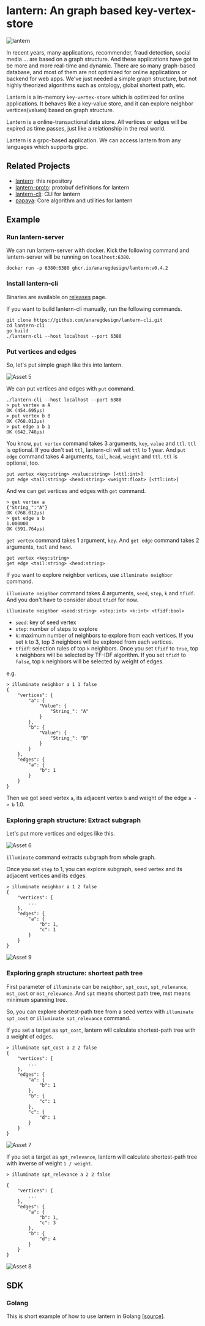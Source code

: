 # lantern: An graph based key-vertex-store
![lantern](https://github.com/anaregdesign/lantern/assets/6128022/d0484704-707d-4dcb-b780-4bbd318c444c)


In recent years, many applications, recommender, fraud detection, social media ... are based on a graph structure. 
And these applications have got to be more and more real-time and dynamic.
There are so many graph-based database, and most of them are not optimized for online applications or backend for web apps.
We've just needed a simple graph structure, but not highly theorized algorithms such as ontology, global shortest path, etc.

Lantern is a in-memory `key-vertex-store` which is optimized for online applications. It behaves like a key-value store, and it can explore neighbor vertices(values) based on graph structure.

Lantern is a online-transactional data store. All vertices or edges will be expired as time passes, just like a relationship in the real world.

Lantern is a grpc-based application. We can access lantern from any languages which supports grpc.


## Related Projects
- [lantern](https://github.com/anaregdesign/lantern): this repository
- [lantern-proto](https://github.com/anaregdesign/lantern-proto): protobuf definitions for lantern
- [lantern-cli](https://github.com/anaregdesign/lantern-cli): CLI for lantern
- [papaya](https://github.com/anaregdesign/papaya): Core algorithm and utilities for lantern

## Example
### Run lantern-server
We can run lantern-server with docker. Kick the following command and lantern-server will be running on `localhost:6380`.
```shell
docker run -p 6380:6380 ghcr.io/anaregdesign/lantern:v0.4.2
```

### Install lantern-cli
Binaries are available on [releases](https://github.com/anaregdesign/lantern-cli/releases) page.

If you want to build lantern-cli manually, run the following commands.
```shell
git clone https://github.com/anaregdesign/lantern-cli.git
cd lantern-cli
go build
./lantern-cli --host localhost --port 6380
```

### Put vertices and edges
So, let's put simple graph like this into lantern. 

![Asset 5](https://github.com/anaregdesign/lantern/assets/6128022/bdac71a9-d860-4a27-8bb7-3c5442d8d5f4)

We can put vertices and edges with `put` command.

```shell
./lantern-cli --host localhost --port 6380
> put vertex a A
OK (454.695µs)
> put vertex b B
OK (768.012µs)
> put edge a b 1
OK (642.748µs)
```
You know, `put vertex` command takes 3 arguments, `key`, `value` and `ttl`. `ttl` is optional. If you don't set `ttl`, lantern-cli will set `ttl` to 1 year.
And `put edge` command takes 4 arguments, `tail`, `head`, `weight` and `ttl`. `ttl` is optional, too.

```shell
put vertex <key:string> <value:string> [<ttl:int>]
put edge <tail:string> <head:string> <weight:float> [<ttl:int>]
```

And we can get vertices and edges with `get` command.

```shell
> get vertex a
{"String_":"A"}
OK (768.012µs)
> get edge a b
1.000000
OK (591.764µs)
```
`get vertex` command takes 1 argument, `key`. And `get edge` command takes 2 arguments, `tail` and `head`.

```shell
get vertex <key:string>
get edge <tail:string> <head:string>
```

If you want to explore neighbor vertices, use `illuminate neighbor` command. 

`illuminate neighbor` command takes 4 arguments, `seed`, `step`, `k` and `tfidf`. And you don't have to consider about `tfidf` for now.

```shell
illuminate neighbor <seed:string> <step:int> <k:int> <tfidf:bool>
```
* `seed`: key of seed vertex
* `step`: number of steps to explore
* `k`: maximum number of neighbors to explore from each vertices. If you set `k` to 3, top 3 neighbors will be explored from each vertices.
* `tfidf`: selection rules of top `k` neighbors. Once you set `tfidf` to `true`, top `k` neighbors will be selected by TF-IDF algorithm. If you set `tfidf` to `false`, top `k` neighbors will be selected by weight of edges.

e.g.
```shell
> illuminate neighbor a 1 1 false
{
    "vertices": {
        "a": {
            "Value": {
                "String_": "A"
            }
        },
        "b": {
            "Value": {
                "String_": "B"
            }
        }
    },
    "edges": {
        "a": {
            "b": 1
        }
    }
}
```

Then we got seed vertex `a`, its adjacent vertex `b` and weight of the edge `a -> b` 1.0.


### Exploring graph structure: Extract subgraph
Let's put more vertices and edges like this.

![Asset 6](https://github.com/anaregdesign/lantern/assets/6128022/c1a35db5-a230-4b66-a24f-372ded1f814c)

`illuminate` command extracts subgraph from whole graph.

Once you set `step` to 1, you can explore subgraph, seed vertex and its adjacent vertices and its edges.

```shell
> illuminate neighbor a 1 2 false
{
	"vertices": {
		...
	},
	"edges": {
		"a": {
			"b": 1,
			"c": 1
		}
	}
}
```
![Asset 9](https://github.com/anaregdesign/lantern/assets/6128022/486e892e-a3c3-4cf3-bcb7-501db6cfed13)


### Exploring graph structure: shortest path tree
First parameter of `illuminate` can be `neighbor`, `spt_cost`, `spt_relevance`, `mst_cost` or `mst_relevance`. And `spt` means shortest path tree, mst means minimum spanning tree.

So, you can explore shortest-path tree from a seed vertex with `illuminate spt_cost` or `illuminate spt_relevance` command.

If you set a target as `spt_cost`, lantern will calculate shortest-path tree with a weight of edges.

```shell
> illuminate spt_cost a 2 2 false
{
	"vertices": {
		...
	},
	"edges": {
		"a": {
			"b": 1
		},
		"b": {
			"c": 1
		},
		"c": {
			"d": 1
		}
	}
}

```

![Asset 7](https://github.com/anaregdesign/lantern/assets/6128022/14843e9f-53b3-4bb9-9dd6-51c60f020aff)

If you set a target as `spt_relevance`, lantern will calculate shortest-path tree with inverse of weight `1 / weight`.

```shell
> illuminate spt_relevance a 2 2 false

{
	"vertices": {
		...
	},
	"edges": {
		"a": {
			"b": 1,
			"c": 3
		},
		"b": {
			"d": 4
		}
	}
}
```

![Asset 8](https://github.com/anaregdesign/lantern/assets/6128022/4c5d6606-5266-4df9-8a8d-7a617e3a672a)

## SDK
### Golang
This is short example of how to use lantern in Golang [[source](https://github.com/anaregdesign/lantern/blob/main/client/example/main.go)].
